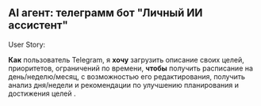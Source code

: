 <h2>AI агент: телеграмм бот "Личный ИИ ассистент" </h2>

User Story:

<b>Как</b> пользователь Telegram, я
<b>хочу</b> загрузить описание своих целей, приоритетов, ограничений по времени,
<b>чтобы</b> получить расписание на день/неделю/месяц, с возможностью его редактирования, получить анализ дня/недели и рекомендации по улучшению планирования и достижения целей .
